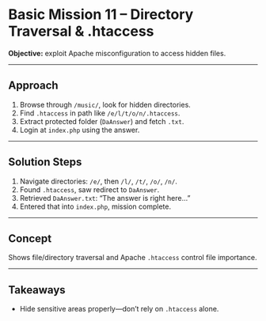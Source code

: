# Basic Mission 11 – Directory Traversal & .htaccess

**Objective:** exploit Apache misconfiguration to access hidden files.

---

## Approach
1. Browse through `/music/`, look for hidden directories.
2. Find `.htaccess` in path like `/e/l/t/o/n/.htaccess`.
3. Extract protected folder (`DaAnswer`) and fetch `.txt`.
4. Login at `index.php` using the answer.

---

## Solution Steps
1. Navigate directories: `/e/`, then `/l/`, `/t/`, `/o/`, `/n/`.
2. Found `.htaccess`, saw redirect to `DaAnswer`.
3. Retrieved `DaAnswer.txt`: “The answer is right here…”
4. Entered that into `index.php`, mission complete.

---

## Concept
Shows file/directory traversal and Apache `.htaccess` control file importance.

---

## Takeaways
- Hide sensitive areas properly—don’t rely on `.htaccess` alone.
